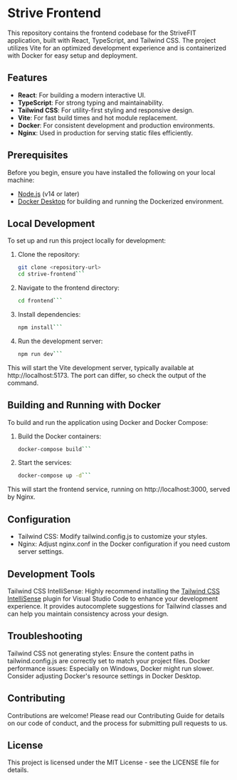 # Strive Frontend

This repository contains the frontend codebase for the StriveFIT application, built with React, TypeScript, and Tailwind CSS. The project utilizes Vite for an optimized development experience and is containerized with Docker for easy setup and deployment.

## Features

- **React**: For building a modern interactive UI.
- **TypeScript**: For strong typing and maintainability.
- **Tailwind CSS**: For utility-first styling and responsive design.
- **Vite**: For fast build times and hot module replacement.
- **Docker**: For consistent development and production environments.
- **Nginx**: Used in production for serving static files efficiently.

## Prerequisites

Before you begin, ensure you have installed the following on your local machine:
- [Node.js](https://nodejs.org/en/) (v14 or later)
- [Docker Desktop](https://www.docker.com/products/docker-desktop) for building and running the Dockerized environment.

## Local Development

To set up and run this project locally for development:

1. Clone the repository:
   ```bash
   git clone <repository-url>
   cd strive-frontend```
2. Navigate to the frontend directory:
    ```bash
    cd frontend```
3. Install dependencies:
    ``` bash
    npm install```
4. Run the development server:
    ```bash
    npm run dev```
This will start the Vite development server, typically available at http://localhost:5173. The port can differ, so check the output of the command.

## Building and Running with Docker

To build and run the application using Docker and Docker Compose:

1. Build the Docker containers:
    ```bash
    docker-compose build```
2. Start the services:
      ```bash
      docker-compose up -d```
This will start the frontend service, running on http://localhost:3000, served by Nginx.

## Configuration

- Tailwind CSS: Modify tailwind.config.js to customize your styles.
- Nginx: Adjust nginx.conf in the Docker configuration if you need custom server settings.

## Development Tools

Tailwind CSS IntelliSense: Highly recommend installing the [Tailwind CSS IntelliSense](https://marketplace.visualstudio.com/items?itemName=bradlc.vscode-tailwindcss) plugin for Visual Studio Code to enhance your development experience. It provides autocomplete suggestions for Tailwind classes and can help you maintain consistency across your design.


## Troubleshooting

Tailwind CSS not generating styles: Ensure the content paths in tailwind.config.js are correctly set to match your project files.
Docker performance issues: Especially on Windows, Docker might run slower. Consider adjusting Docker's resource settings in Docker Desktop.

## Contributing

Contributions are welcome! Please read our Contributing Guide for details on our code of conduct, and the process for submitting pull requests to us.

## License

This project is licensed under the MIT License - see the LICENSE file for details.

